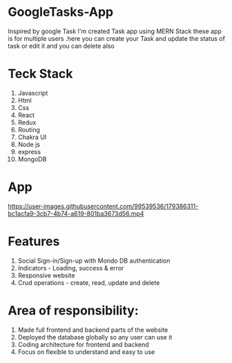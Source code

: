# GoogleTasks-App
Inspired by google Task I'm created Task app using MERN Stack these app is for multiple users .here you can create your Task and update the status of task or edit it and you can delete also


# Teck Stack

<ol>
  <li>Javascript</li>
   <li>Html</li>
   <li>Css</li>
   <li>React</li>
   <li>Redux</li>
   <li>Routing</li>
    <li>Chakra UI</li>
  <li>Node js</li>
     <li>express</li>
   <li>MongoDB</li>
  </ol>
  
# App
https://user-images.githubusercontent.com/99539536/179386311-bc1acfa9-3cb7-4b74-a619-801ba3673d56.mp4


# Features
<ol>
<li>Social Sign-in/Sign-up with Mondo DB authentication</li>
<li>Indicators - Loading, success & error</li>
<li>Responsive website</li>
<li>Crud operations - create, read, update and delete</li>
</ol>

# Area of responsibility:
<ol>
<li>Made full frontend and backend parts of the website</li>
<li>Deployed the database globally so any user can use it</li>
<li>Coding architecture for frontend and backend</li>
<li>Focus on flexible to understand and easy to use</li>
</ol>





